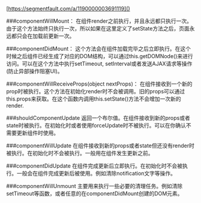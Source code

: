 [https://segmentfault.com/a/1190000003691119]()

###componentWillMount：
在组件render之前执行，并且永远都只执行一次。由于这个方法始终只执行一次，所以如果在这里定义了setState方法之后，页面永远都只会在加载前更新一次。

###componentDidMount：
这个方法会在组件加载完毕之后立即执行。在这个时候之后组件已经生成了对应的DOM结构，可以通过this.getDOMNode()来进行访问。可以在这个方法中执行setTimeout, setInterval或者发送AJAX请求等操作(防止异部操作阻塞UI)。

###componentWillReceiveProps(object nextProps)：
在组件接收到一个新的prop时被执行。这个方法在初始化render时不会被调用。旧的props可以通过this.props来获取。在这个函数内调用this.setState()方法不会增加一次新的render.

###shouldComponentUpdate
返回一个布尔值。在组件接收到新的props或者state时被执行。在初始化时或者使用forceUpdate时不被执行。可以在你确认不需要更新组件时使用。

###componentWillUpdate
在组件接收到新的props或者state但还没有render时被执行。在初始化时不会被执行。一般用在组件发生更新之前。

###componentDidUpdate
在组件完成更新后立即执行。在初始化时不会被执行。一般会在组件完成更新后被使用。例如清除notification文字等操作。

###componentWillUnmount
主要用来执行一些必要的清理任务。例如清除setTimeout等函数，或者任意的在componentDidMount创建的DOM元素。


